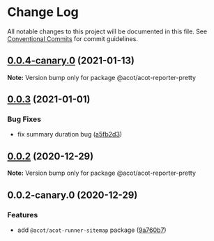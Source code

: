 # Change Log

All notable changes to this project will be documented in this file.
See [Conventional Commits](https://conventionalcommits.org) for commit guidelines.

## [0.0.4-canary.0](https://github.com/acot-a11y/acot/compare/@acot/acot-reporter-pretty@0.0.3...@acot/acot-reporter-pretty@0.0.4-canary.0) (2021-01-13)

**Note:** Version bump only for package @acot/acot-reporter-pretty

## [0.0.3](https://github.com/acot-a11y/acot/compare/@acot/acot-reporter-pretty@0.0.2...@acot/acot-reporter-pretty@0.0.3) (2021-01-01)

### Bug Fixes

- fix summary duration bug ([a5fb2d3](https://github.com/acot-a11y/acot/commit/a5fb2d34bc30967d284b37b24a0ea54220bf3565))

## [0.0.2](https://github.com/acot-a11y/acot/compare/@acot/acot-reporter-pretty@0.0.2-canary.0...@acot/acot-reporter-pretty@0.0.2) (2020-12-29)

**Note:** Version bump only for package @acot/acot-reporter-pretty

## 0.0.2-canary.0 (2020-12-29)

### Features

- add `@acot/acot-runner-sitemap` package ([9a760b7](https://github.com/acot-a11y/acot/commit/9a760b787df44a0febac52ccb254073179786306))
